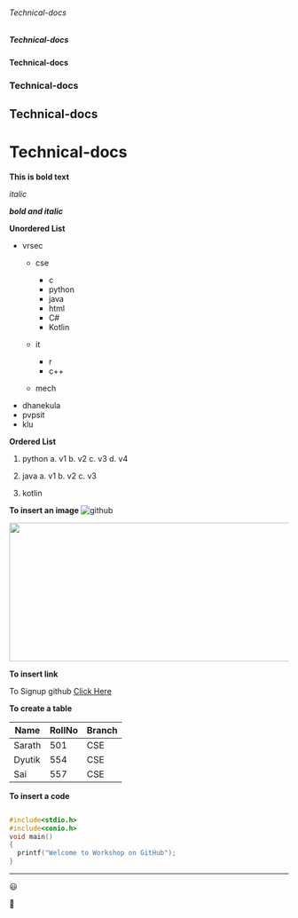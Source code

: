 
###### Technical-docs
##### Technical-docs
#### Technical-docs
### Technical-docs
## Technical-docs
# Technical-docs



**This is bold text**


*italic*


***bold and italic***

**Unordered List**

- vrsec
  * cse
    - c
    - python
    - java
    - html
    - C#
    - Kotlin
  * it
    - r
    - c++
    
  * mech
- dhanekula
- pvpsit
- klu

**Ordered List**

1.  python
  a.  v1
  b.  v2
  c.  v3
  d.  v4
  
  
2.  java
  a.  v1
  b.  v2
  c.  v3
  
  
3.  kotlin


**To insert an image**
![github](https://res.cloudinary.com/practicaldev/image/fetch/s--i_sb3chq--/c_imagga_scale,f_auto,fl_progressive,h_900,q_auto,w_1600/https://thepracticaldev.s3.amazonaws.com/i/fk0849hvg2rt13bpqhjy.jpg)

<img src="https://res.cloudinary.com/practicaldev/image/fetch/s--i_sb3chq--/c_imagga_scale,f_auto,fl_progressive,h_900,q_auto,w_1600/https://thepracticaldev.s3.amazonaws.com/i/fk0849hvg2rt13bpqhjy.jpg" width="1000" height="250">


**To insert link**

To Signup github [Click Here](https://github.com/)


**To create a table**

Name|RollNo|Branch
----|------|------
Sarath|501|CSE
Dyutik|554|CSE
Sai|557|CSE


**To insert a code**
~~~c

#include<stdio.h>
#include<conio.h>
void main()
{
  printf("Welcome to Workshop on GitHub");
}

~~~

-------------------------------------------

:smiley:

:construction_worker:

